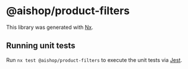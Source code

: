 # @aishop/product-filters

This library was generated with [Nx](https://nx.dev).

## Running unit tests

Run `nx test @aishop/product-filters` to execute the unit tests via [Jest](https://jestjs.io).
